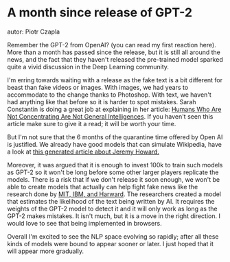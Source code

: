 A month since release of GPT-2
==================================================================

autor: Piotr Czapla

Remember the GPT-2 from OpenAI? (you can read my first reaction here).
More than a month has passed since the release, but it is still all
around the news, and the fact that they haven\'t released the
pre-trained model sparked quite a vivid discussion in the Deep Learning
community.

I\'m erring towards waiting with a release as the fake text is a bit
different for beast than fake videos or images. With images, we had
years to accommodate to the change thanks to Photoshop. With text, we
haven\'t had anything like that before so it is harder to spot mistakes.
Sarah Constantin is doing a great job at explaining in her article:
[Humans Who Are Not Concentrating Are Not General
Intelligences](https://srconstantin.wordpress.com/2019/02/25/humans-who-are-not-concentrating-are-not-general-intelligences/).
If you haven\'t seen this article make sure to give it a read; it will
be worth your time.

But I\'m not sure that the 6 months of the quarantine time offered by
Open AI is justified. We already have good models that can simulate
Wikipedia, have a look at [this generated article about Jeremy
Howard.](https://twitter.com/jeremyphoward/status/1100818170716160001)

Moreover, it was argued that it is enough to invest 100k to train such
models as GPT-2 so it won\'t be long before some other larger players
replicate the models. There is a risk that if we don\'t release it soon
enough, we won\'t be able to create models that actually can help fight
fake news like the research done by [MIT, IBM, and
Harward](http://gltr.io/dist/index.html). The researchers created a
model that estimates the likelihood of the text being written by AI. It
requires the weights of the GPT-2 model to detect it and it will only
work as long as the GPT-2 makes mistakes. It isn\'t much, but it is a
move in the right direction. I would love to see that being implemented
in browsers.

Overall I\'m excited to see the NLP space evolving so rapidly; after all
these kinds of models were bound to appear sooner or later. I just hoped
that it will appear more gradually.
